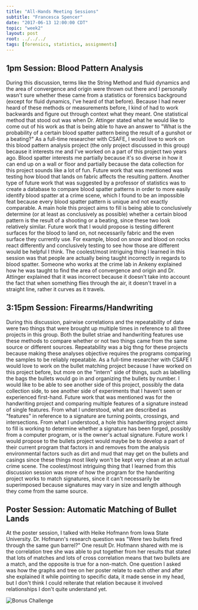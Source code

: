 ```yaml
---
title: "All-Hands Meeting Sessions"
subtitle: "Francesca Spencer"
date: "2017-06-13 12:00:00 CDT"
topic: "week2"
layout: post
root: ../../../
tags: [forensics, statistics, assignments]
---
```

## 1pm Session: Blood Pattern Analysis

During this discussion, terms like the String Method and fluid dynamics and the area of convergence and origin were thrown out there and I personally wasn't sure whether these came from a statistics or forensics background (except for fluid dynamics, I've heard of that before). Because I had never heard of these methods or measurements before, I kind of had to work backwards and figure out through context what they meant. One statistical method that stood out was when Dr. Attinger stated what he would like to come out of his work as that is being able to have an answer to "What is the probability of a certain blood spatter pattern being the result of a gunshot or a beating?"
As a full-time researcher with CSAFE, I would love to work on this blood pattern analysis project (the only project discussed in this group) because it interests me and I've worked on a part of this project two years ago. Blood spatter interests me partially because it's so diverse in how it can end up on a wall or floor and partially because the data collection for this project sounds like a lot of fun.
Future work that was mentioned was testing how blood that lands on fabric affects the resulting pattern. Another type of future work that was suggested by a professor of statistics was to create a database to compare blood spatter patterns in order to more easily identify blood spatter at a crime scene, which I found to be an impossible feat because every blood spatter pattern is unique and not exactly comparable. A main hole this project aims to fill is being able to conclusively determine (or at least as conclusively as possible) whether a certain blood pattern is the result of a shooting or a beating, since these two look relatively similar.
Future work that I would propose is testing different surfaces for the blood to land on, not necessarily fabric and the even surface they currently use. For example, blood on snow and blood on rocks react differently and conclusively testing to see how those are different would be helpful I think.
The coolest/most intriguing thing I learned in this session was that people are actually being taught incorrectly in regards to blood spatter. Someone who works at the crime lab in Ankeny explained how he was taught to find the area of convergence and origin and Dr. Attinger explained that it was incorrect because it doesn't take into account the fact that when something flies through the air, it doesn't travel in a straight line, rather it curves as it travels.

## 3:15pm Session: Firearms/Handwriting

During this discussion, pairwise correlations and the repeatability of data were two things that were brought up multiple times in reference to all three projects in this group. Both the bullet striae and handwriting features use these methods to compare whether or not two things came from the same source or different sources. Repeatability was a big thng for these projects because making these analyses objective requires the programs comparing the samples to be reliably repeatable.
As a full-time researcher with CSAFE I would love to work on the bullet matching project because I have worked on this project before, but more on the "intern" side of things, such as labelling the bags the bullets would go in and organizing the bullets by number. I would like to be able to see another side of this project, possibly the data collection side, to see another side of experiments that I haven't seen or experienced first-hand.
Future work that was mentioned was for the handwriting project and comparing multiple features of a signature instead of single features. From what I understood, what are described as "features" in reference to a signature are turning points, crossings, and intersections. From what I understood, a hole this handwriting project aims to fill is working to determine whether a signature has been forged, possibly from a computer program, or is the owner's actual signature.
Future work I would propose to the bullets project would maybe be to develop a part of their current program that factors in and removes from the analysis environmental factors such as dirt and mud that may get on the bullets and casings since these things most likely won't be kept very clean at an actual crime scene.
The coolest/most intriguing thing that I learned from this discussion session was more of how the program for the handwriting project works to match signatures, since it can't necessarily be superimposed because signatures may vary in size and length although they come from the same source.

## Poster Session: Automatic Matching of Bullet Lands

At the poster session, I talked with Heike Hofmann from Iowa State University. Dr. Hofmann's research question was "Were two bullets fired through the same gun barrel?" One result Dr. Hofmann shared with me is the correlation tree she was able to put together from her results that stated that lots of matches and lots of cross correlation means that two bullets are a match, and the opposite is true for a non-match. One question I asked was how the graphs and tree on her poster relate to each other and after she explained it while pointing to specific data, it made sense in my head, but I don't think I could reiterate that relation because it involved relationships I don't quite understand yet.

![Bonus Challenge](Desktop/IMG_0720.jpg)


